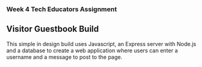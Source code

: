 ### Week 4 Tech Educators Assignment
## Visitor Guestbook Build

This simple in design build uses Javascript, an Express server with Node.js and a database to create a web application where users can enter a username and a message to post to the page. 
